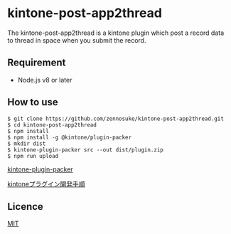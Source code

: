 # kintone-post-app2thread

The kintone-post-app2thread is a kintone plugin which post a record data to thread in space when you submit the record.

## Requirement

- Node.js v8 or later

## How to use

```
$ git clone https://github.com/zennosuke/kintone-post-app2thread.git
$ cd kintone-post-app2thread
$ npm install
$ npm install -g @kintone/plugin-packer
$ mkdir dist
$ kintone-plugin-packer src --out dist/plugin.zip
$ npm run upload
```

[kintone-plugin-packer](https://developer.cybozu.io/hc/ja/articles/360000910783)

[kintoneプラグイン開発手順](https://developer.cybozu.io/hc/ja/articles/203455680)

## Licence

[MIT](https://github.com/tcnksm/tool/blob/master/LICENCE)
